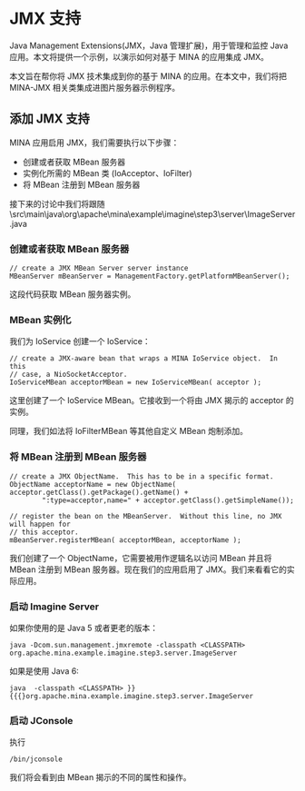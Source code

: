 JMX 支持
====

Java Management Extensions(JMX，Java 管理扩展)，用于管理和监控 Java 应用。本文将提供一个示例，以演示如何对基于 MINA 的应用集成 JMX。
        
本文旨在帮你将 JMX 技术集成到你的基于 MINA 的应用。在本文中，我们将把 MINA-JMX 相关类集成进图片服务器示例程序。

## 添加 JMX 支持
        
MINA 应用启用 JMX，我们需要执行以下步骤：

* 创建或者获取 MBean 服务器
* 实例化所需的 MBean 类 (IoAcceptor、IoFilter)
* 将 MBean 注册到 MBean 服务器
        
接下来的讨论中我们将跟随 \src\main\java\org\apache\mina\example\imagine\step3\server\ImageServer.java
     
### 创建或者获取 MBean 服务器

	// create a JMX MBean Server server instance
	MBeanServer mBeanServer = ManagementFactory.getPlatformMBeanServer();

这段代码获取 MBean 服务器实例。
        
### MBean 实例化
        
我们为 IoService 创建一个 IoService：

	// create a JMX-aware bean that wraps a MINA IoService object.  In this
	// case, a NioSocketAcceptor. 
	IoServiceMBean acceptorMBean = new IoServiceMBean( acceptor );

这里创建了一个 IoService MBean。它接收到一个将由 JMX 揭示的 acceptor 的实例。
       
同理，我们如法将 IoFilterMBean 等其他自定义 MBean 炮制添加。
       
### 将 MBean 注册到 MBean 服务器

	// create a JMX ObjectName.  This has to be in a specific format.  
	ObjectName acceptorName = new ObjectName( acceptor.getClass().getPackage().getName() +
	        ":type=acceptor,name=" + acceptor.getClass().getSimpleName());
	
	// register the bean on the MBeanServer.  Without this line, no JMX will happen for
	// this acceptor.
	mBeanServer.registerMBean( acceptorMBean, acceptorName );

我们创建了一个 ObjectName，它需要被用作逻辑名以访问 MBean 并且将 MBean 注册到 MBean 服务器。现在我们的应用启用了 JMX。我们来看看它的实际应用。
        
### 启动 Imagine Server
        
如果你使用的是 Java 5 或者更老的版本：

	java -Dcom.sun.management.jmxremote -classpath <CLASSPATH> org.apache.mina.example.imagine.step3.server.ImageServer

如果是使用 Java 6:

	java  -classpath <CLASSPATH> }}{{{}org.apache.mina.example.imagine.step3.server.ImageServer

### 启动 JConsole

执行

	/bin/jconsole

我们将会看到由 MBean 揭示的不同的属性和操作。